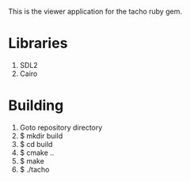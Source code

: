 This is the viewer application for the tacho ruby gem.

# Libraries

1. SDL2
2. Cairo

# Building

1. Goto repository directory
2. $ mkdir build
3. $ cd build
4. $ cmake ..
5. $ make
6. $ ./tacho